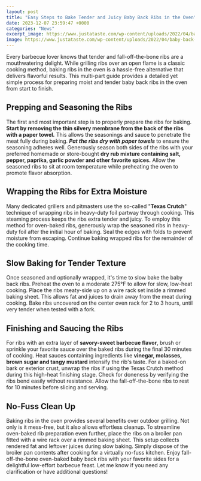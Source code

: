 ```yaml
---
layout: post
title: "Easy Steps to Bake Tender and Juicy Baby Back Ribs in the Oven"
date: 2023-12-07 23:59:47 +0000
categories: "News"
excerpt_image: https://www.justataste.com/wp-content/uploads/2022/04/baby-back-ribs-oven-recipe.jpg
image: https://www.justataste.com/wp-content/uploads/2022/04/baby-back-ribs-oven-recipe.jpg
---
```


Every barbecue lover knows that tender and fall-off-the-bone ribs are a mouthwatering delight. While grilling ribs over an open flame is a classic cooking method, baking ribs in the oven is a hassle-free alternative that delivers flavorful results. This multi-part guide provides a detailed yet simple process for preparing moist and tender baby back ribs in the oven from start to finish.
## Prepping and Seasoning the Ribs
The first and most important step is to properly prepare the ribs for baking. **Start by removing the thin silvery membrane from the back of the ribs with a paper towel.** This allows the seasonings and sauce to penetrate the meat fully during baking. ***Pat the ribs dry with paper towels*** to ensure the seasoning adheres well. Generously season both sides of the ribs with your preferred homemade or store-bought **dry rub mixture containing salt, pepper, paprika, garlic powder and other favorite spices.** Allow the seasoned ribs to sit at room temperature while preheating the oven to promote flavor absorption.
## Wrapping the Ribs for Extra Moisture 
Many dedicated grillers and pitmasters use the so-called "**Texas Crutch**" technique of wrapping ribs in heavy-duty foil partway through cooking. This steaming process keeps the ribs extra tender and juicy. To employ this method for oven-baked ribs, generously wrap the seasoned ribs in heavy-duty foil after the initial hour of baking. Seal the edges with folds to prevent moisture from escaping. Continue baking wrapped ribs for the remainder of the cooking time.
## Slow Baking for Tender Texture
Once seasoned and optionally wrapped, it's time to slow bake the baby back ribs. Preheat the oven to a moderate 275°F to allow for slow, low-heat cooking. Place the ribs meaty-side up on a wire rack set inside a rimmed baking sheet. This allows fat and juices to drain away from the meat during cooking. Bake ribs uncovered on the center oven rack for 2 to 3 hours, until very tender when tested with a fork.
## Finishing and Saucing the Ribs
For ribs with an extra layer of **savory-sweet barbecue flavor**, brush or sprinkle your favorite sauce over the baked ribs during the final 30 minutes of cooking. Heat sauces containing ingredients like **vinegar, molasses, brown sugar and tangy mustard** intensify the rib's taste. For a baked-on bark or exterior crust, unwrap the ribs if using the Texas Crutch method during this high-heat finishing stage. Check for doneness by verifying the ribs bend easily without resistance. Allow the fall-off-the-bone ribs to rest for 10 minutes before slicing and serving.
## No-Fuss Clean Up
Baking ribs in the oven provides several benefits over outdoor grilling. Not only is it mess-free, but it also allows effortless cleanup. To streamline oven-baked rib preparation even further, place the ribs on a broiler pan fitted with a wire rack over a rimmed baking sheet. This setup collects rendered fat and leftover juices during slow baking. Simply dispose of the broiler pan contents after cooking for a virtually no-fuss kitchen. Enjoy fall-off-the-bone oven-baked baby back ribs with your favorite sides for a delightful low-effort barbecue feast.
Let me know if you need any clarification or have additional questions!